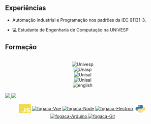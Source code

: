 
## Experiências

- Automação industrial e Programação nos padrões da IEC 61131-3. 

- 💻 Estudante de Engenharia de Computação na UNIVESP

## Formação

<br>

<div style="display: inline_block" align="center">

  <img align-content="center" alt="Univesp"  src="https://img.shields.io/badge/Engenharia%20da%20Computa%C3%A7%C3%A3o-UNIVESP-yellow">
<br>
  <img align-content="center" alt="Unasp"  src="https://img.shields.io/badge/Processos%20Gerenciais-UNASP-green">
<br>
  <img align-content="center" alt="Unisal"  src="https://img.shields.io/badge/Técnico%20em%20Mecatrônica-UNISAL-green">
<br>
  <img align-content="center" alt="Unisal"  src="https://img.shields.io/badge/Eletricista%20de%20Manutenção-SENAI-green">
<br>
  <img aling-content="center" alt="english" src="https://img.shields.io/badge/Inglês-Avançado-green">
<br>

</div>
</div>

<br>

<div align="center" style="display: inline; justify-content: space-around;">
  <a href="https://github.com/LeandroFogaca">
  <img height="180em" src="https://github-readme-stats.vercel.app/api?username=LeandroFogaca&show_icons=true&theme=dark&include_all_commits=true&count_private=true"/>
  <img height="180em" src="https://github-readme-stats.vercel.app/api/top-langs/?username=LeandroFogaca&layout=compact&langs_count=7&theme=dark"/>
</div>
  <br>
<div style="display: inline_block" align="center"><br>
  <img align="center" alt="fogaca-Js" height="30" width="40" src="https://raw.githubusercontent.com/devicons/devicon/master/icons/javascript/javascript-plain.svg">
  <img align="center" alt="fogaca-Vue" height="30" width="40" src="https://cdn.jsdelivr.net/gh/devicons/devicon/icons/vuejs/vuejs-original.svg">  
  <img align="center" alt="fogaca-Node" height="30" width="40" src="https://cdn.jsdelivr.net/gh/devicons/devicon/icons/nodejs/nodejs-plain-wordmark.svg">
  <img align="center" alt="fogaca-Electron" height="30" width="40" src="https://cdn.jsdelivr.net/gh/devicons/devicon/icons/electron/electron-original.svg">
  <img align="center" alt="fogaca-Python" height="30" width="40" src="https://raw.githubusercontent.com/devicons/devicon/master/icons/python/python-original.svg">
  <img align="center" alt="fogaca-Arduino" height="30" width="40"  src="https://cdn.jsdelivr.net/gh/devicons/devicon/icons/arduino/arduino-original-wordmark.svg" />
  <img align="center" alt="fogaca-Git" height="30" width="40" src="https://cdn.jsdelivr.net/gh/devicons/devicon/icons/git/git-original.svg" />

</div>
 
  [comment]: <> (<p align="right"> <img src="https://komarev.com/ghpvc/?username=LeandroFogaca&color=blue" alt="Profile views"/></p>)
